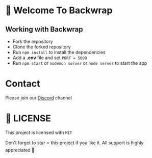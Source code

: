 # :tada: Welcome To Backwrap

## Working with Backwrap
- Fork the repository
- Clone the forked repository
- Run `npm install` to install the dependencies
- Add a **.env** file and set `PORT = 5000`
- Run `npm start` or `nodemon server` or `node server` to start the app

# Contact
Please join our [Discord](https://discord.gg/2cxcmcu6PN) channel

# :key: LICENSE
This project is licensed with `MIT`

Don't forget to star :star: this project if you like it. All support is highly appreciated :100: